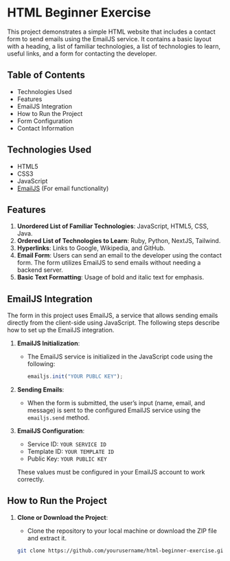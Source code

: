 
# HTML Beginner Exercise 

This project demonstrates a simple HTML website that includes a contact form to send emails using the EmailJS service. It contains a basic layout with a heading, a list of familiar technologies, a list of technologies to learn, useful links, and a form for contacting the developer. 

## Table of Contents
- Technologies Used
- Features
- EmailJS Integration 
- How to Run the Project
- Form Configuration
- Contact Information

## Technologies Used
- HTML5
- CSS3
- JavaScript
- [EmailJS](https://www.emailjs.com/) (For email functionality)

## Features
1. **Unordered List of Familiar Technologies**: JavaScript, HTML5, CSS, Java.
2. **Ordered List of Technologies to Learn**: Ruby, Python, NextJS, Tailwind.
3. **Hyperlinks**: Links to Google, Wikipedia, and GitHub.
4. **Email Form**: Users can send an email to the developer using the contact form. The form utilizes EmailJS to send emails without needing a backend server.
5. **Basic Text Formatting**: Usage of bold and italic text for emphasis.

## EmailJS Integration
The form in this project uses EmailJS, a service that allows sending emails directly from the client-side using JavaScript. The following steps describe how to set up the EmailJS integration.

1. **EmailJS Initialization**: 
   - The EmailJS service is initialized in the JavaScript code using the following:
     ```javascript
     emailjs.init("YOUR PUBLC KEY");
     ```

2. **Sending Emails**:
   - When the form is submitted, the user’s input (name, email, and message) is sent to the configured EmailJS service using the `emailjs.send` method.

3. **EmailJS Configuration**:
   - Service ID: `YOUR SERVICE ID`
   - Template ID: `YOUR TEMPLATE ID`
   - Public Key: `YOUR PUBLIC KEY`

   These values must be configured in your EmailJS account to work correctly. 

## How to Run the Project

1. **Clone or Download the Project**:
   - Clone the repository to your local machine or download the ZIP file and extract it.

   ```bash
   git clone https://github.com/yourusername/html-beginner-exercise.git
